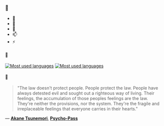 ### 👋

- 🔭
- 🌱
- 💬
- 📫
- ⚡

#### 🧏

[![Most used languages](https://github-readme-stats-aynah.vercel.app/api/top-langs/?username=aynh&theme=solarized-dark&langs_count=6&layout=compact&hide_title=true)](https://github.com/anuraghazra/github-readme-stats#gh-dark-mode-only)
[![Most used languages](https://github-readme-stats-aynah.vercel.app/api/top-langs/?username=aynh&theme=solarized-light&langs_count=6&layout=compact&hide_title=true)](https://github.com/anuraghazra/github-readme-stats#gh-light-mode-only)

#### 💬

> "The law doesn't protect people. People protect the law. People have always detested evil and sought out a righteous way of living. Their feelings, the accumulation of those peoples feelings are the law. They're neither the provisions, nor the system. They're the fragile and irreplaceable feelings that everyone carries in their hearts."

&mdash; [**Akane Tsunemori**](https://myanimelist.net/character.php?q=Akane%20Tsunemori&cat=character), [**Psycho-Pass**](https://myanimelist.net/search/all?q=Psycho-Pass&cat=all)
